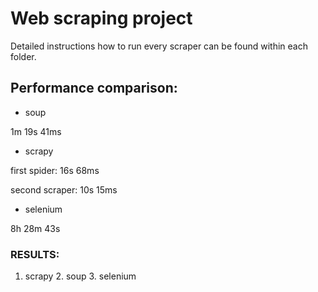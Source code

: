 # Web scraping project

Detailed instructions how to run every scraper can be found within each folder.


## Performance comparison:
- soup 

1m 19s 41ms

- scrapy 

first spider: 16s 68ms

second scraper: 10s 15ms

- selenium

8h 28m 43s


### RESULTS: 

1. scrapy 2. soup 3. selenium
